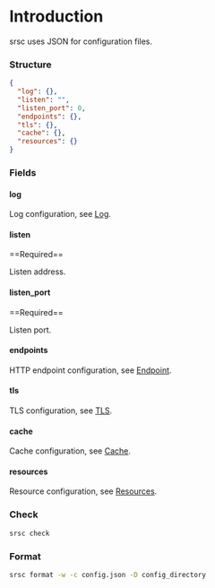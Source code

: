 # Introduction

srsc uses JSON for configuration files.

### Structure

```json
{
  "log": {},
  "listen": "",
  "listen_port": 0,
  "endpoints": {},
  "tls": {},
  "cache": {},
  "resources": {}
}
```

### Fields

#### log

Log configuration, see [Log](https://sing-box.sagernet.org/configuration/log/).

#### listen

==Required==

Listen address.

#### listen_port

==Required==

Listen port.

#### endpoints

HTTP endpoint configuration, see [Endpoint](./endpoint/).

#### tls

TLS configuration, see [TLS](https://sing-box.sagernet.org/configuration/shared/tls/#inbound).

#### cache

Cache configuration, see [Cache](./cache/).

#### resources

Resource configuration, see [Resources](./resources/).

### Check

```bash
srsc check
```

### Format

```bash
srsc format -w -c config.json -D config_directory
```
